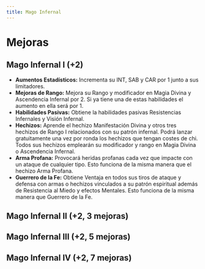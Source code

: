 ```yaml
---
title: Mago Infernal
---
```




# Mejoras

## Mago Infernal I (+2)

- **Aumentos Estadísticos:** Incrementa su INT, SAB y CAR por 1 junto a sus limitadores.
- **Mejoras de Rango:** Mejora su Rango y modificador en Magia Divina y Ascendencia Infernal por 2. Si ya tiene una de estas habilidades el aumento en ella será por 1. 
- **Habilidades Pasivas:** Obtiene la habilidades pasivas Resistencias Infernales y Visión Infernal.
- **Hechizos:** Aprende el hechizo Manifestación Divina y otros tres hechizos de Rango I relacionados con su patrón infernal. Podrá lanzar gratuitamente una vez por ronda los hechizos que tengan costes de chi. Todos sus hechizos emplearán su modificador y rango en Magia Divina o Ascendencia Infernal.
- **Arma Profana:** Provocará heridas profanas cada vez que impacte con un ataque de cualquier tipo. Esto funciona de la misma manera que el hechizo Arma Profana.
- **Guerrero de la Fe:** Obtiene Ventaja en todos sus tiros de ataque y defensa con armas o hechizos vinculados a su patrón espiritual además de Resistencia al Miedo y efectos Mentales. Esto funciona de la misma manera que Guerrero de la Fe.

## Mago Infernal II (+2, 3 mejoras)

## Mago Infernal III (+2, 5 mejoras)

## Mago Infernal IV (+2, 7 mejoras)